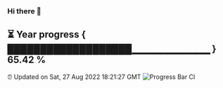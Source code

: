 ### Hi there 👋
⏳ Year progress { ███████████████████▁▁▁▁▁▁▁▁▁▁▁ } 65.42 %
---
⏰ Updated on Sat, 27 Aug 2022 18:21:27 GMT
![Progress Bar CI](https://github.com/liununu/liununu/workflows/Progress%20Bar%20CI/badge.svg)
